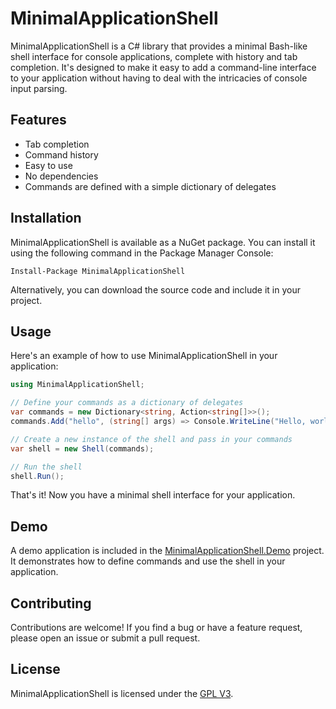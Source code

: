 # MinimalApplicationShell

MinimalApplicationShell is a C# library that provides a minimal Bash-like shell interface for console applications, complete with history and tab completion. It's designed to make it easy to add a command-line interface to your application without having to deal with the intricacies of console input parsing.

## Features

- Tab completion
- Command history
- Easy to use
- No dependencies
- Commands are defined with a simple dictionary of delegates

## Installation

MinimalApplicationShell is available as a NuGet package. You can install it using the following command in the Package Manager Console:

```
Install-Package MinimalApplicationShell
```

Alternatively, you can download the source code and include it in your project.

## Usage

Here's an example of how to use MinimalApplicationShell in your application:

```csharp
using MinimalApplicationShell;

// Define your commands as a dictionary of delegates
var commands = new Dictionary<string, Action<string[]>>();
commands.Add("hello", (string[] args) => Console.WriteLine("Hello, world!"));

// Create a new instance of the shell and pass in your commands
var shell = new Shell(commands);

// Run the shell
shell.Run();
```

That's it! Now you have a minimal shell interface for your application.

## Demo

A demo application is included in the [MinimalApplicationShell.Demo](https://github.com/AWildLeon/MinimalApplicationShell/tree/main/MinimalApplicationShell.Demo) project. It demonstrates how to define commands and use the shell in your application.

## Contributing

Contributions are welcome! If you find a bug or have a feature request, please open an issue or submit a pull request.

## License

MinimalApplicationShell is licensed under the [GPL V3](https://github.com/AWildLeon/MinimalApplicationShell/blob/main/LICENSE).
